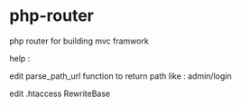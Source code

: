 # php-router
php router for building mvc framwork


help :

edit parse_path_url function to return path like : admin/login

edit .htaccess RewriteBase
